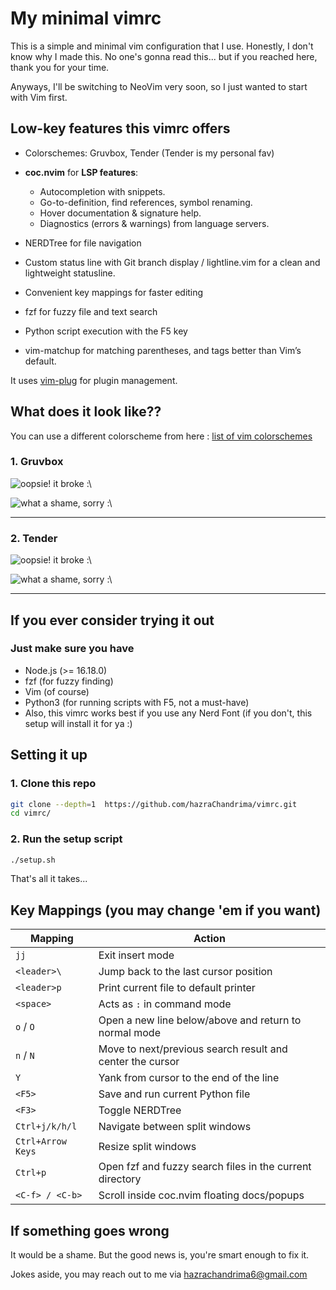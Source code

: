 # My minimal vimrc

This is a simple and minimal vim configuration that I use.
Honestly, I don't know why I made this. No one's gonna read this... but if you reached here, thank you for your time.

Anyways, I'll be switching to NeoVim very soon, so I just wanted to start with Vim first.


## Low-key features this vimrc offers

- Colorschemes: Gruvbox, Tender (Tender is my personal fav)
- **coc.nvim** for **LSP features**:
  - Autocompletion with snippets.  
  - Go-to-definition, find references, symbol renaming.  
  - Hover documentation & signature help.  
  - Diagnostics (errors & warnings) from language servers.  

- NERDTree for file navigation
- Custom status line with Git branch display / lightline.vim for a clean and lightweight statusline.
- Convenient key mappings for faster editing
- fzf for fuzzy file and text search
- Python script execution with the F5 key
- vim-matchup for matching parentheses, and tags better than Vim’s default.

It uses [vim-plug](https://github.com/junegunn/vim-plug) for plugin management.


## What does it look like??

You can use a different colorscheme from here : [list of vim colorschemes](https://github.com/rafi/awesome-vim-colorschemes)

### 1. Gruvbox

![oopsie! it broke :\\](screenshots/gruvbox/nerdtree.png)

![what a shame, sorry :\\](screenshots/gruvbox/fzf.png)

---

### 2. Tender

![oopsie! it broke :\\](screenshots/tender/nerdtree.png)

![what a shame, sorry :\\](screenshots/tender/fzf.png)

---


## If you ever consider trying it out

### Just make sure you have

* Node.js (>= 16.18.0)
* fzf (for fuzzy finding)
* Vim (of course)
* Python3 (for running scripts with F5, not a must-have)
* Also, this vimrc works best if you use any Nerd Font (if you don't, this setup will install it for ya :)


## Setting it up

### 1. Clone this repo

```bash
git clone --depth=1  https://github.com/hazraChandrima/vimrc.git
cd vimrc/
```

### 2. Run the setup script

```bash
./setup.sh
```

That's all it takes...


## Key Mappings (you may change 'em if you want)

| Mapping           | Action                                                    |
| ----------------- | --------------------------------------------------------- |
| `jj`              | Exit insert mode                                          |
| `<leader>\`       | Jump back to the last cursor position                     |
| `<leader>p`       | Print current file to default printer                     |
| `<space>`         | Acts as `:` in command mode                               |
| `o` / `O`         | Open a new line below/above and return to normal mode     |
| `n` / `N`         | Move to next/previous search result and center the cursor |
| `Y`               | Yank from cursor to the end of the line                   |
| `<F5>`            | Save and run current Python file                          |
| `<F3>`            | Toggle NERDTree                                           |
| `Ctrl+j/k/h/l`    | Navigate between split windows                            |
| `Ctrl+Arrow Keys` | Resize split windows                                      |
| `Ctrl+p`          | Open fzf and fuzzy search files in the current directory  |
| `<C-f> / <C-b>`   | Scroll inside coc.nvim floating docs/popups               |


## If something goes wrong

It would be a shame. But the good news is, you're smart enough to fix it.

Jokes aside, you may reach out to me via hazrachandrima6@gmail.com
